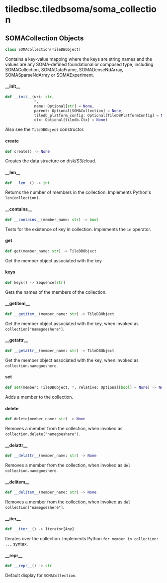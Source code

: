 <a id="tiledbsc.tiledbsoma/soma_collection"></a>

# tiledbsc.tiledbsoma/soma\_collection

<a id="tiledbsc.tiledbsoma/soma_collection.SOMACollection"></a>

## SOMACollection Objects

```python
class SOMACollection(TileDBObject)
```

Contains a key-value mapping where the keys are string names and the values are any SOMA-defined
foundational or composed type, including SOMACollection, SOMADataFrame, SOMADenseNdArray,
SOMASparseNdArray or SOMAExperiment.

<a id="tiledbsc.tiledbsoma/soma_collection.SOMACollection.__init__"></a>

#### \_\_init\_\_

```python
def __init__(uri: str,
             *,
             name: Optional[str] = None,
             parent: Optional[SOMACollection] = None,
             tiledb_platform_config: Optional[TileDBPlatformConfig] = None,
             ctx: Optional[tiledb.Ctx] = None)
```

Also see the `TileDBObject` constructor.

<a id="tiledbsc.tiledbsoma/soma_collection.SOMACollection.create"></a>

#### create

```python
def create() -> None
```

Creates the data structure on disk/S3/cloud.

<a id="tiledbsc.tiledbsoma/soma_collection.SOMACollection.__len__"></a>

#### \_\_len\_\_

```python
def __len__() -> int
```

Returns the number of members in the collection.  Implements Python's `len(collection)`.

<a id="tiledbsc.tiledbsoma/soma_collection.SOMACollection.__contains__"></a>

#### \_\_contains\_\_

```python
def __contains__(member_name: str) -> bool
```

Tests for the existence of key in collection.
Implements the `in` operator.

<a id="tiledbsc.tiledbsoma/soma_collection.SOMACollection.get"></a>

#### get

```python
def get(member_name: str) -> TileDBObject
```

Get the member object associated with the key

<a id="tiledbsc.tiledbsoma/soma_collection.SOMACollection.keys"></a>

#### keys

```python
def keys() -> Sequence[str]
```

Gets the names of the members of the collection.

<a id="tiledbsc.tiledbsoma/soma_collection.SOMACollection.__getitem__"></a>

#### \_\_getitem\_\_

```python
def __getitem__(member_name: str) -> TileDBObject
```

Get the member object associated with the key, when invoked as `collection["namegoeshere"]`.

<a id="tiledbsc.tiledbsoma/soma_collection.SOMACollection.__getattr__"></a>

#### \_\_getattr\_\_

```python
def __getattr__(member_name: str) -> TileDBObject
```

Get the member object associated with the key, when invoked as `collection.namegoeshere`.

<a id="tiledbsc.tiledbsoma/soma_collection.SOMACollection.set"></a>

#### set

```python
def set(member: TileDBObject, *, relative: Optional[bool] = None) -> None
```

Adds a member to the collection.

<a id="tiledbsc.tiledbsoma/soma_collection.SOMACollection.delete"></a>

#### delete

```python
def delete(member_name: str) -> None
```

Removes a member from the collection, when invoked as `collection.delete("namegoeshere")`.

<a id="tiledbsc.tiledbsoma/soma_collection.SOMACollection.__delattr__"></a>

#### \_\_delattr\_\_

```python
def __delattr__(member_name: str) -> None
```

Removes a member from the collection, when invoked as `del collection.namegoeshere`.

<a id="tiledbsc.tiledbsoma/soma_collection.SOMACollection.__delitem__"></a>

#### \_\_delitem\_\_

```python
def __delitem__(member_name: str) -> None
```

Removes a member from the collection, when invoked as `del collection["namegoeshere"]`.

<a id="tiledbsc.tiledbsoma/soma_collection.SOMACollection.__iter__"></a>

#### \_\_iter\_\_

```python
def __iter__() -> Iterator[Any]
```

Iterates over the collection.  Implements Python `for member in collection: ...` syntax.

<a id="tiledbsc.tiledbsoma/soma_collection.SOMACollection.__repr__"></a>

#### \_\_repr\_\_

```python
def __repr__() -> str
```

Default display for `SOMACollection`.

